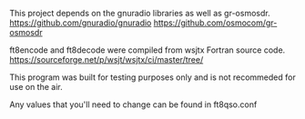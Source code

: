 This project depends on the gnuradio libraries as well as gr-osmosdr.
https://github.com/gnuradio/gnuradio
https://github.com/osmocom/gr-osmosdr

ft8encode and ft8decode were compiled from wsjtx Fortran source code.
https://sourceforge.net/p/wsjt/wsjtx/ci/master/tree/

This program was built for testing purposes only and is not recommeded for use on the air.

Any values that you'll need to change can be found in ft8qso.conf
